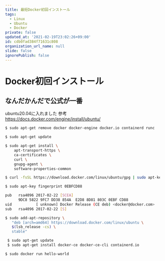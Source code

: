 ```yaml
---
title: 最短Docker初回インストール
tags:
  - Linux
  - Ubuntu
  - Docker
private: false
updated_at: '2021-02-19T23:02:26+09:00'
id: cdb0fad384f71631c808
organization_url_name: null
slide: false
ignorePublish: false
---
```

# Docker初回インストール

## なんだかんだで公式が一番

ubuntu20.04に入れました
参考
https://docs.docker.com/engine/install/ubuntu/

```bash
$ sudo apt-get remove docker docker-engine docker.io containerd runc
```

```bash
$ sudo apt-get update

$ sudo apt-get install \
    apt-transport-https \
    ca-certificates \
    curl \
    gnupg-agent \
    software-properties-common
```

```bash
$ curl -fsSL https://download.docker.com/linux/ubuntu/gpg | sudo apt-key add -
```

```bash
$ sudo apt-key fingerprint 0EBFCD88

pub   rsa4096 2017-02-22 [SCEA]
      9DC8 5822 9FC7 DD38 854A  E2D8 8D81 803C 0EBF CD88
uid           [ unknown] Docker Release (CE deb) <docker@docker.com>
sub   rsa4096 2017-02-22 [S]
```

```bash
$ sudo add-apt-repository \
   "deb [arch=amd64] https://download.docker.com/linux/ubuntu \
   $(lsb_release -cs) \
   stable"
```

```bash
 $ sudo apt-get update
 $ sudo apt-get install docker-ce docker-ce-cli containerd.io
```

```bash
$ sudo docker run hello-world
```
